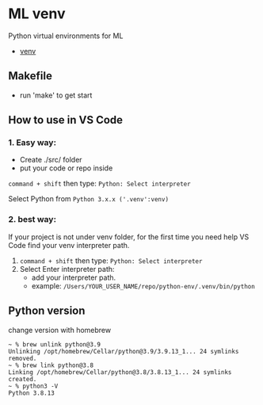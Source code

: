 # ML venv 

Python virtual environments for ML

- [venv](https://docs.python.org/3/library/venv.html)

## Makefile

- run 'make' to get start

## How to use in VS Code

### 1. Easy way:
- Create ./src/ folder
- put your code or repo inside

`command + shift` then type: `Python: Select interpreter`

Select Python from `Python 3.x.x ('.venv':venv)`

### 2. best way:

If your project is not under venv folder, for the first time you need help VS Code find your venv interpreter path.

1. `command + shift` then type: `Python: Select interpreter`
2. Select Enter interpreter path:
    - add your interpreter path.
    - example: `/Users/YOUR_USER_NAME/repo/python-env/.venv/bin/python`

## Python version

change version with homebrew

```
~ % brew unlink python@3.9
Unlinking /opt/homebrew/Cellar/python@3.9/3.9.13_1... 24 symlinks removed.
~ % brew link python@3.8
Linking /opt/homebrew/Cellar/python@3.8/3.8.13_1... 24 symlinks created.
~ % python3 -V
Python 3.8.13
```